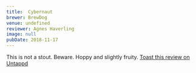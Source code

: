```yaml
---
title:  Cybernaut
brewer: BrewDog
venue: undefined
reviewer: Agnes Haverling
image: null
pubDate: 2018-11-17
---
```


This is not a stout. Beware. Hoppy and slightly fruity.
[Toast this review on Untappd](https://untappd.com/user/StoutEmpire/checkin/676813635)
